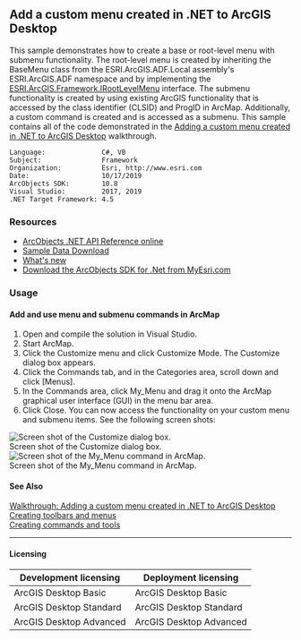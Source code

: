 ## Add a custom menu created in .NET to ArcGIS Desktop

This sample demonstrates how to create a base or root-level menu with submenu functionality. The root-level menu is created by inheriting the BaseMenu class from the ESRI.ArcGIS.ADF.Local assembly's ESRI.ArcGIS.ADF namespace and by implementing the [ESRI.ArcGIS.Framework.IRootLevelMenu](http://esriFramework/IRootLevelMenu.htm) interface. The submenu functionality is created by using existing ArcGIS functionality that is accessed by the class identifier (CLSID) and ProgID in ArcMap. Additionally, a custom command is created and is accessed as a submenu. This sample contains all of the code demonstrated in the [Adding a custom menu created in .NET to ArcGIS Desktop](http://e685b331-303d-47a0-ae4f-22a41ab3566b) walkthrough.  


<!-- TODO: Fill this section below with metadata about this sample-->
```
Language:              C#, VB
Subject:               Framework
Organization:          Esri, http://www.esri.com
Date:                  10/17/2019
ArcObjects SDK:        10.8
Visual Studio:         2017, 2019
.NET Target Framework: 4.5
```

### Resources

* [ArcObjects .NET API Reference online](http://desktop.arcgis.com/en/arcobjects/latest/net/webframe.htm)  
* [Sample Data Download](../../releases)  
* [What's new](http://desktop.arcgis.com/en/arcobjects/latest/net/webframe.htm#91cabc68-2271-400a-8ff9-c7fb25108546.htm)  
* [Download the ArcObjects SDK for .Net from MyEsri.com](https://my.esri.com/)  

### Usage
#### Add and use menu and submenu commands in ArcMap  
1. Open and compile the solution in Visual Studio.  
1. Start ArcMap.  
1. Click the Customize menu and click Customize Mode. The Customize dialog box appears.   
1. Click the Commands tab, and in the Categories area, scroll down and click [Menus].   
1. In the Commands area, click My_Menu and drag it onto the ArcMap graphical user interface (GUI) in the menu bar area.   
1. Click Close. You can now access the functionality on your custom menu and submenu items. See the following screen shots:  



![Screen shot of the Customize dialog box.](images/pic1.png)  
Screen shot of the Customize dialog box.  
![Screen shot of the My_Menu command in ArcMap.](images/pic1.png)  
Screen shot of the My_Menu command in ArcMap.  




#### See Also  
[Walkthrough: Adding a custom menu created in .NET to ArcGIS Desktop](http://desktop.arcgis.com/search/?q=Walkthrough%3A%20Adding%20a%20custom%20menu%20created%20in%20.NET%20to%20ArcGIS%20Desktop&p=0&language=en&product=arcobjects-sdk-dotnet&version=&n=15&collection=help)  
[Creating toolbars and menus](http://desktop.arcgis.com/search/?q=Creating%20toolbars%20and%20menus&p=0&language=en&product=arcobjects-sdk-dotnet&version=&n=15&collection=help)  
[Creating commands and tools](http://desktop.arcgis.com/search/?q=Creating%20commands%20and%20tools&p=0&language=en&product=arcobjects-sdk-dotnet&version=&n=15&collection=help)  


---------------------------------

#### Licensing  
| Development licensing | Deployment licensing | 
| ------------- | ------------- | 
| ArcGIS Desktop Basic | ArcGIS Desktop Basic |  
| ArcGIS Desktop Standard | ArcGIS Desktop Standard |  
| ArcGIS Desktop Advanced | ArcGIS Desktop Advanced |  


